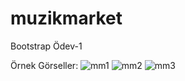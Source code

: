 # muzikmarket
 Bootstrap Ödev-1

Örnek Görseller:
![mm1](https://user-images.githubusercontent.com/74009802/191707219-7bc8ea5b-3e5b-4fb8-904c-d14024d6c1c4.png)
![mm2](https://user-images.githubusercontent.com/74009802/191707253-c3e9d045-eaa9-4834-9e3c-3d1781a80f6e.png)
![mm3](https://user-images.githubusercontent.com/74009802/191707263-fd60e690-47d0-4db1-8fc4-078e29711f7d.png)
